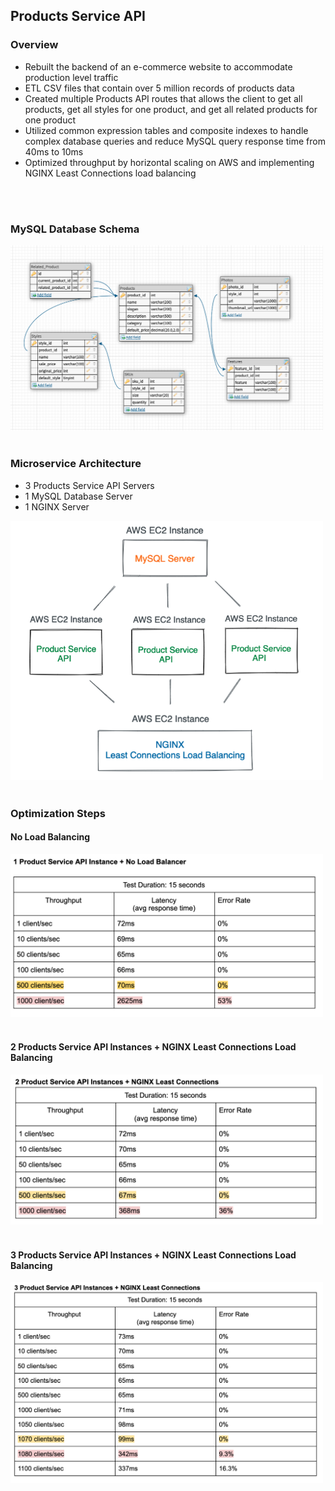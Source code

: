 ## Products Service API

### Overview
- Rebuilt the backend of an e-commerce website to accommodate production level traffic
- ETL CSV files that contain over 5 million records of products data
- Created multiple Products API routes that allows the client to get all products, get all styles for one product, and get all related products for one product
- Utilized common expression tables and composite indexes to handle complex database queries and reduce MySQL query response time from 40ms to 10ms
- Optimized throughput by horizontal scaling on AWS and implementing NGINX Least Connections load balancing
</br>
</br>

### MySQL Database Schema
<img src="./productServiceApiSchemaDiagram.png" width="500px">
</br>
</br>

### Microservice Architecture
- 3 Products Service API Servers
- 1 MySQL Database Server
- 1 NGINX Server
<img src="./microserviceDesign.png" width="500px">
</br>
</br>

### Optimization Steps
#### No Load Balancing
<img src="./no-balancer.png" width="500px">
</br>
</br>

#### 2 Products Service API Instances + NGINX Least Connections Load Balancing
<img src="./balancer-2-instance.png" width="500px">
</br>
</br>

#### 3 Products Service API Instances + NGINX Least Connections Load Balancing
<img src="./balancer-3-instance.png" width="500px">








